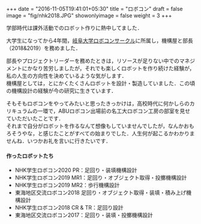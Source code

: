 +++
date = "2016-11-05T19:41:01+05:30"
title = "ロボコン"
draft = false
image = "fig/nhk2018.JPG"
showonlyimage = false
weight = 3
+++

学部時代は課外活動でのロボット作りに熱中してました．
<!--more-->

大学生になってから4年間，[岐阜大学ロボコンサークル](https://www2.gifu-u.ac.jp/~gcrobo/)に所属し，機構屋と部長（2018&2019）を務めました．

部長やプロジェクトリーダーを務めたときは，リソースが足りない中でのマネジメントにかなり苦労しましたが，それでも楽しくロボットを作り続けた経験が，私の人生の方向性を決めているような気がします．\
機構屋としては，とにかくたくさんロボットを設計・製造していました．この頃の機構設計の経験が今の研究に生きています．

そもそもロボコンをやってみたいと思ったきっかけは，高校時代に何かしらのカリキュラムの一環で，ABUロボコン出場前の名工大ロボコン工房の部室を見せていただいたことです．\
それまで自分がロボットを作るなんて想像もしていませんでしたが，なんかおもろそうやな，と感じたことがすべての始まりでした．人生何が起こるかわかりませんね．いつかお礼を言いに行きたいです．

#### 作ったロボットたち
- NHK学生ロボコン2020 PR：足回り・装填機構設計
- NHK学生ロボコン2019 MR1：足回り・オブジェクト取得・投擲機構設計
- NHK学生ロボコン2019 MR2：歩行機構設計
- 東海地区交流ロボコン2018 足回り・オブジェクト取得・装填・積み上げ機構設計
- NHK学生ロボコン2018 CR & TR：足回り設計
- 東海地区交流ロボコン2017：足回り・装填・投擲機構設計